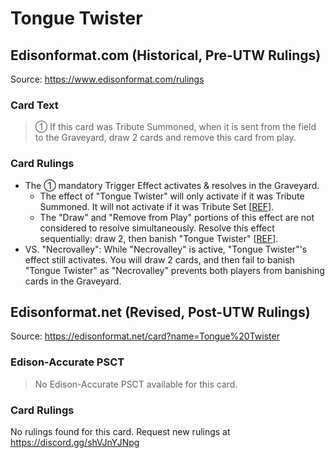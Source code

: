 # Tongue Twister

## Edisonformat.com (Historical, Pre-UTW Rulings)

Source: https://www.edisonformat.com/rulings

### Card Text

> ① If this card was Tribute Summoned, when it is sent from the field to the Graveyard, draw 2 cards and remove this card from play.

### Card Rulings

*   The ① mandatory Trigger Effect activates & resolves in the Graveyard.
    *   The effect of "Tongue Twister" will only activate if it was Tribute Summoned. It will not activate if it was Tribute Set \[[REF](https://www.pojo.biz/board/showthread.php?t=826682)\].
    *   The "Draw" and "Remove from Play" portions of this effect are not considered to resolve simultaneously. Resolve this effect sequentially: draw 2, then banish "Tongue Twister" \[[REF](https://www.pojo.biz/board/showthread.php?t=1014618)\].
*   VS. "Necrovalley": While "Necrovalley" is active, "Tongue Twister"'s effect still activates. You will draw 2 cards, and then fail to banish "Tongue Twister" as "Necrovalley" prevents both players from banishing cards in the Graveyard.

## Edisonformat.net (Revised, Post-UTW Rulings)

Source: https://edisonformat.net/card?name=Tongue%20Twister

### Edison-Accurate PSCT

> No Edison-Accurate PSCT available for this card.

### Card Rulings

No rulings found for this card. Request new rulings at https://discord.gg/shVJnYJNpg
            